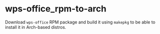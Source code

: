 # wps-office_rpm-to-arch
Download `wps-office` RPM package and build it using `makepkg` to be able to install it in Arch-based distros.
